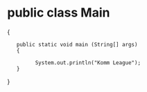 # public class Main 
{
 
       public static void main (String[] args)
       {
             
             System.out.println("Komm League");
       }
}
